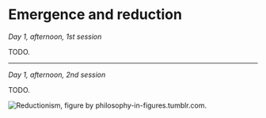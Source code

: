 Emergence and reduction
================================================================================

*Day 1, afternoon, 1st session*

TODO.

--------------------------------------------------------------------------------

*Day 1, afternoon, 2nd session*

TODO.

![Reductionism, figure by [philosophy-in-figures.tumblr.com](http://philosophy-in-figures.tumblr.com/post/93712656521/reductionism).
    ](img/reductionism.png)


